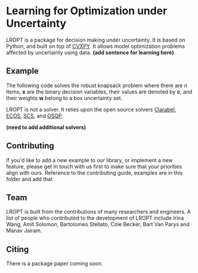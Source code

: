 
Learning for Optimization under Uncertainty
=====================

LROPT is a package for decision making under uncertainty. It is based on Python, and built on top of [CVXPY](https://www.cvxpy.org). It allows model optimization problems affected by uncertainty using data. **(add sentence for learning here)**. 

## Example

The following code solves the robust knapsack problem where there are $n$ items, $\mathbf{x}$ are the binary decision variables, their values are denoted by $\mathbf{c}$, and their weights $\mathbf{w}$ belong to a box uncertainty set.

LROPT is not a solver. It relies upon the open source solvers 
[Clarabel](https://github.com/oxfordcontrol/Clarabel.rs), 
[ECOS](https://github.com/embotech/ecos), [SCS](https://github.com/bodono/scs-python),
and [OSQP](https://github.com/oxfordcontrol/osqp).

**(need to add additional solvers)**

## Contributing

If you'd like to add a new example to our library, or implement a new feature,
please get in touch with us first to make sure that your priorities align with
ours. 
Reference to the contributing guide, examples are in this folder and add that
## Team

LROPT is  built from the contributions of many
researchers and engineers. A list of people who contributed to the development of LROPT include Irina Wang, Amit Solomon, Bartolomeo Stellato, Cole Becker, Bart Van Parys and Manav Jairam. 

## Citing

There is a package paper coming soon.